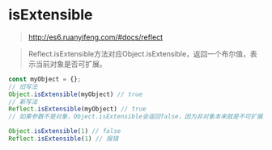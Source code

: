 # isExtensible
> http://es6.ruanyifeng.com/#docs/reflect


> Reflect.isExtensible方法对应Object.isExtensible，返回一个布尔值，表示当前对象是否可扩展。
```js
const myObject = {};
// 旧写法
Object.isExtensible(myObject) // true
// 新写法
Reflect.isExtensible(myObject) // true
// 如果参数不是对象，Object.isExtensible会返回false，因为非对象本来就是不可扩展的，而Reflect.isExtensible会报错。

Object.isExtensible(1) // false
Reflect.isExtensible(1) // 报错
```

